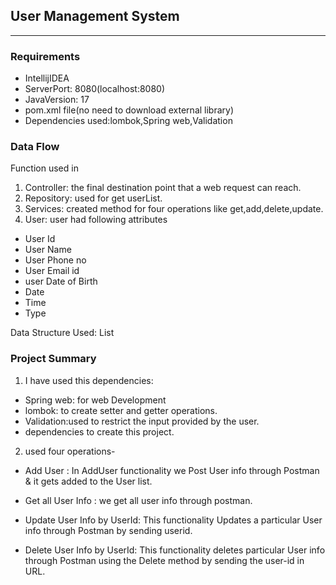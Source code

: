 ## User Management System
_______


### Requirements
* IntellijIDEA
* ServerPort: 8080(localhost:8080)
* JavaVersion: 17
* pom.xml file(no need to download external library)
* Dependencies used:lombok,Spring web,Validation

### Data Flow
Function used in
1. Controller: the final destination point that a web request can reach.
2. Repository: used for get userList.
3. Services: created method for four operations like get,add,delete,update.
4. User: user had following attributes

* User Id
* User Name
* User Phone no
* User Email id
* user Date of Birth
* Date
* Time
* Type


Data Structure Used: List
### Project Summary
1. I have used this dependencies:
* Spring web: for web Development
* lombok: to create setter and getter operations.
* Validation:used to restrict the input provided by the user.
* dependencies to create this project.

2. used four operations-

* Add User : In AddUser functionality we Post User info through Postman & it gets added to the User list.

* Get all User Info : we get all user info through postman.
* Update User Info by UserId: This functionality Updates a particular User info through Postman by sending userid.
* Delete User Info by UserId: This functionality deletes particular User info through Postman using the Delete method by sending the user-id in URL.
